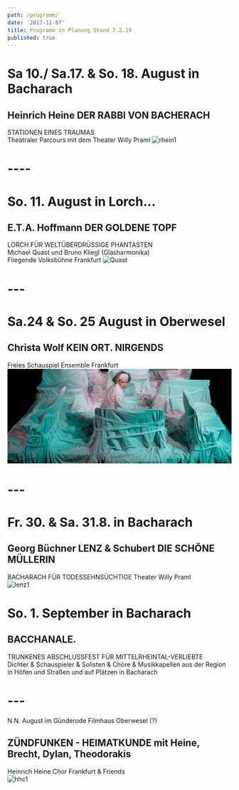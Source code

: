 ```yaml
---
path: /programm/
date: '2017-11-07'
title: Programm in Planung Stand 7.2.19
published: true
---
```

# Sa 10./ Sa.17. & So. 18. August  in Bacharach   
## Heinrich Heine DER RABBI VON BACHERACH 
STATIONEN EINES TRAUMAS      
Theatraler Parcours mit dem Theater Willy Praml
 ![rhein1](/rhein1.jpg)   

# ----     

# So. 11. August   in Lorch... 
## E.T.A. Hoffmann  DER GOLDENE TOPF  
LORCH FÜR WELTÜBERDRÜSSIGE PHANTASTEN     
Michael Quast und Bruno Kliegl (Glasharmonika)  
Fliegende Volksbühne Frankfurt 
![Quast](/e.t.a.jpg)   

# ---   

# Sa.24 & So. 25 August in Oberwesel    
## Christa Wolf  KEIN ORT. NIRGENDS
Freies Schauspiel Ensemble Frankfurt   
![fse](/fse1.png)

# ---   

# Fr. 30. & Sa. 31.8. in Bacharach       
## Georg Büchner LENZ & Schubert DIE SCHÖNE MÜLLERIN 
BACHARACH FÜR TODESSEHNSÜCHTIGE
Theater Willy Praml   
![lenz1](/lenz1.png)


# So. 1. September in Bacharach    
## BACCHANALE.   
TRUNKENES ABSCHLUSSFEST FÜR MITTELRHEINTAL-VERLIEBTE   
Dichter & Schauspieler & Solisten & Chöre & Musikkapellen aus der Region       
in Höfen und Straßen und auf Plätzen in Bacharach

# ---  

N.N. August im Günderode Filmhaus Oberwesel (?)   
## ZÜNDFUNKEN - HEIMATKUNDE mit Heine, Brecht, Dylan, Theodorakis   
Heinrich Heine Chor Frankfurt & Friends   
![hhc1](/hhc1.jpg)

 
